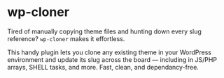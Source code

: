 # wp-cloner

Tired of manually copying theme files and hunting down every slug reference? `wp-cloner` makes it effortless.

This handy plugin lets you clone any existing theme in your WordPress environment and update its slug across the board — including in JS/PHP arrays, SHELL tasks, and more. Fast, clean, and dependancy-free.
